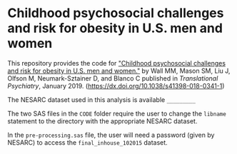# Childhood psychosocial challenges and risk for obesity in U.S. men and women

This repository provides the code for ["Childhood psychosocial challenges and risk for obesity in U.S. men and women."](https://www.ncbi.nlm.nih.gov/pubmed/30655501) by Wall MM, Mason SM, Liu J, Olfson M, Neumark-Sztainer D, and Blanco C published in *Translational Psychiatry*, January 2019. (https://dx.doi.org/10.1038/s41398-018-0341-1)

The NESARC dataset used in this analysis is available `_________`

The two SAS files in the `CODE` folder require the user to change the `libname` statement to the directory with the appropriate NESARC dataset. 

In the `pre-processing.sas` file, the user will need a password (given by NESARC) to access the `final_inhouse_102015` dataset.
